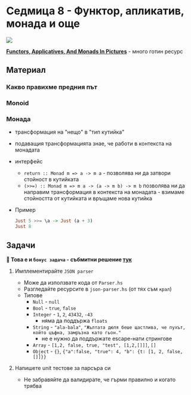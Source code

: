 # Седмица 8 - Функтор, апликатив, монада и още

![](https://adit.io/imgs/functors/value_and_context.png)

**[Functors, Applicatives, And Monads In Pictures](https://adit.io/posts/2013-04-17-functors,_applicatives,_and_monads_in_pictures.html)** - много готин ресурс

## Материал

### Какво правихме предния път

### Monoid

### Монада

- трансформация на "нещо" в "тип кутийка"
- подаващия трансформацията знае, че работи в контекста на монадата
- интерфейс

  - `return :: Monad m => a -> m a` - позволява ни да затвори стойност в кутийката
  - `(>>=) :: Monad m => m a -> (a -> m b) -> m b`
    позволява ни да направим трансформация в контекста на монадата - взимаме стойността от кутийката и връщаме нова кутийка

- Пример
  ```hs
  Just 5 >>= \a -> Just (a + 3)
  Just 8
  ```

## Задачи

**🌟 Това е и `бонус задача` - събмитни решение [тук](#)**

1. Имплементирайте `JSON parser`

   - Може да използвате кода от `Parser.hs`
   - Разгледайте ресурсите в `json-parser.hs` (от тях съм `крал`)
   - Типове
     - `Null` - `null`
     - `Bool` - `true`, `false`
     - `Integer` - `1`, `2`, `43432`, `-43`
       - няма да поддържа `floats`
     - `String` - `"ala-bala"`, `"Жълтата дюля беше щастлива, че пухът, който цъфна, замръзна като гьон."`
       - не е нужно да поддържате escape-нати стрингове
     - `Array` - `[1,2, false, true, "test", [1,2,[]]]`, `[]`
     - `Object` - `{}`, `{"a":false, "true": 4, "b": {t: [1, 2, false, []]}}`

2. Напишете unit тестове за парсъра си
   - Не забравяйте да валидирате, че гърми правилно и когато трябва
